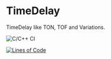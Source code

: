 # TimeDelay
TimeDelay like TON, TOF and Variations. 

![C/C++ CI](https://github.com/Meisterschulen-am-Ostbahnhof-Munchen/TimeDelay/actions/workflows/build.yml/badge.svg)


[![Lines of Code](https://sonarcloud.io/api/project_badges/measure?project=Meisterschulen-am-Ostbahnhof-Munchen_TimeDelay&metric=ncloc)](https://sonarcloud.io/summary/new_code?id=Meisterschulen-am-Ostbahnhof-Munchen_TimeDelay)
